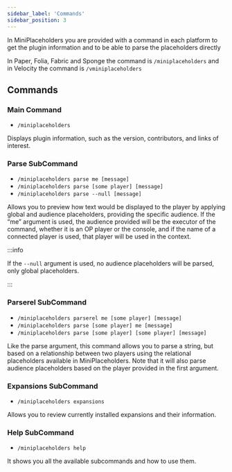 ```yaml
---
sidebar_label: 'Commands'
sidebar_position: 3
---
```


In MiniPlaceholders you are provided with a command in each platform to get the plugin information and to be able to parse the placeholders directly

In Paper, Folia, Fabric and Sponge the command is `/miniplaceholders` and in Velocity the command is `/vminiplaceholders`

## Commands

### Main Command

- `/miniplaceholders`

Displays plugin information, such as the version, contributors, and links of interest.

### Parse SubCommand

- `/miniplaceholders parse me [message]`
- `/miniplaceholders parse [some player] [message]`
- `/miniplaceholders parse --null [message]`

Allows you to preview how text would be displayed to the player by applying global and audience placeholders, providing the specific audience. If the “me” argument is used, the audience provided will be the executor of the command, whether it is an OP player or the console, and if the name of a connected player is used, that player will be used in the context.

:::info

If the `--null` argument is used, no audience placeholders will be parsed, only global placeholders.

:::

### Parserel SubCommand

- `/miniplaceholders parserel me [some player] [message]`
- `/miniplaceholders parse [some player] me [message]`
- `/miniplaceholders parse [some player] [some player] [message]`

Like the parse argument, this command allows you to parse a string, but based on a relationship between two players using the relational placeholders available in MiniPlaceholders.
Note that it will also parse audience placeholders based on the player provided in the first argument.

### Expansions SubCommand

- `/miniplaceholders expansions`

Allows you to review currently installed expansions and their information.

### Help SubCommand

- `/miniplaceholders help`

It shows you all the available subcommands and how to use them.
